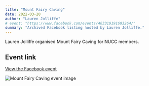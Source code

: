 ```yaml
---
title: "Mount Fairy Caving"
date: 2022-03-20
author: "Lauren Jolliffe"
# event: "https://www.facebook.com/events/403319191603264/"
summary: "Archived Facebook listing hosted by Lauren Jolliffe."
---
```

Lauren Jolliffe organised Mount Fairy Caving for NUCC members.

## Event link

[View the Facebook event](https://www.facebook.com/events/403319191603264/)

![Mount Fairy Caving event image](/trip/event-images/20220320_mount_fairy_caving.jpg)
